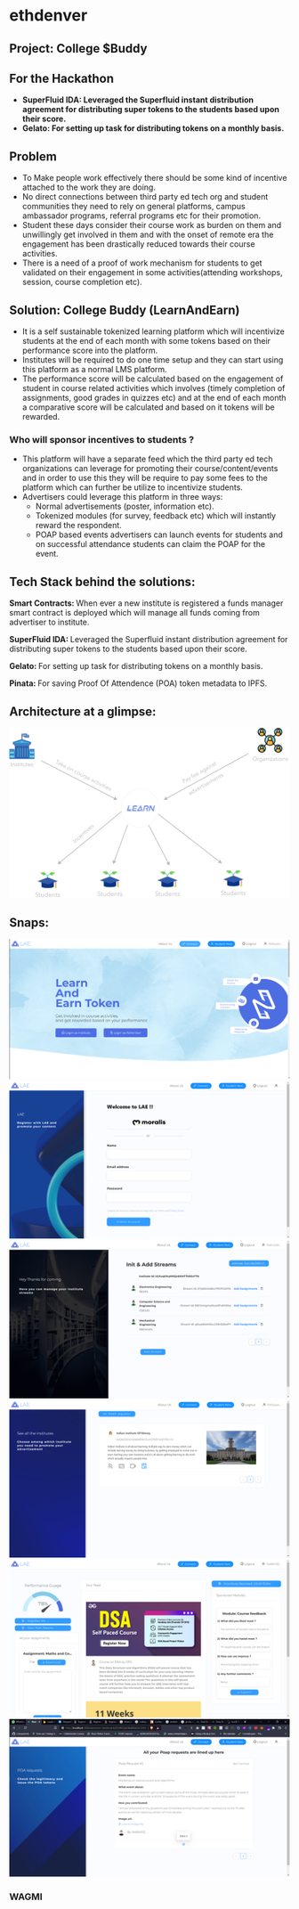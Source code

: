 # ethdenver
## Project: College $Buddy
## For the Hackathon
* **SuperFluid IDA: Leveraged the Superfluid instant distribution agreement for distributing super tokens to the students based upon their score.**
* **Gelato: For setting up task for distributing tokens on a monthly basis.**

## Problem

- To Make people work effectively there should be some kind of incentive attached to the work they are doing.
- No direct connections between third party ed tech org and student communities they need to rely on general platforms, campus ambassador programs, referral programs etc for their promotion.
- Student these days consider their course work as burden on them and unwillingly get involved in them and with the onset of remote era the engagement has been drastically reduced towards their course activities.
- There is a need of a proof of work mechanism for students to get validated on their engagement in some activities(attending workshops, session, course completion etc).

## Solution: College Buddy (LearnAndEarn) 

- It is a self sustainable tokenized learning platform which will incentivize students at the end of each month with some tokens based on their performance score into the platform.
- Institutes will be required to do one time setup and they can start using this platform as a normal LMS platform.
- The performance score will be calculated based on the engagement of student in course related activities which involves (timely completion of assignments, good grades in quizzes etc) and at the end of each month a comparative score will be calculated and based on it tokens will be rewarded.

### Who will sponsor incentives to students ?

- This platform will have a separate feed which the third party ed tech organizations can leverage for promoting their course/content/events and in order to use this they will be require to pay some fees to the platform which can further be utilize to incentivize students.
- Advertisers could leverage this platform in three ways:
    - Normal advertisements (poster, information etc).
    - Tokenized modules (for survey, feedback etc) which will instantly reward the respondent.
    - POAP based events advertisers can launch events for students and on successful attendance students can claim the POAP for the event.

## Tech Stack behind the solutions:
<p> <b> Smart Contracts: </b> When ever a new institute is registered a funds manager smart contract is deployed which will manage all funds coming from advertiser to institute. </p>
<p> <b> SuperFluid IDA: </b> Leveraged the Superfluid instant distribution agreement for distributing super tokens to the students based upon their score. </p>
<p>  <b> Gelato: </b> For setting up task for distributing tokens on a monthly basis. </p>
<p> <b> Pinata: </b> For saving Proof Of Attendence (POA) token metadata to IPFS. </p>   
  
  ## Architecture at a glimpse:
  <img src="images/arch-new.png" alt="architecture" />
 
 ## Snaps:
  
  <img src="images/landing.png" alt="landing" />
  <img src="images/register.png" alt="landing" />  
  <img src="images/inst-dashboard.png" alt="landing" />  
  <img src="images/advt-dashboard.png" alt="landing" />  
  <img src="images/std-dashboard.png" alt="landing" />  
  <img src="images/poap-claim.png" alt="landing" />  
  
 ### WAGMI
